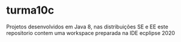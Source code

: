 # turma10c
Projetos desenvolvidos em Java 8, nas distribuições SE e EE
este repositorio contem uma workspace preparada na IDE ecplipse 2020
